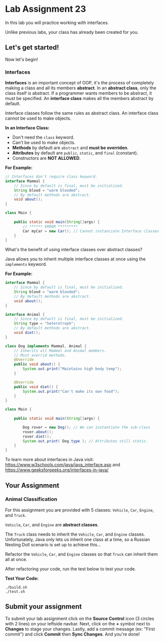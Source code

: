 # Lab Assignment 23

In this lab you will practice working with interfaces.

Unlike previous labs, your class has already been created for you. 

## Let's get started!

Now let's begin!

### Interfaces

**Interfaces** is an important concept of OOP, it's the process of completely making a class and all its members **abstract**. In an **abstract class**, only the class itself is abstract. If a programmer wants members to be abstract, it must be specified. An **interface class** makes all the members abstract by default.

Interface classes follow the same rules as abstract class. An interface class cannot be used to make objects.

**In an Interface Class:**
- Don't need the `class` keyword.
- Can't be used to make objects.
- **Methods** by default are `abstract` and **must be overriden**.
- **Attributes** by default are `public`, `static`, and `final` (constant).
- Constructors are **NOT ALLOWED**.

**For Example:**
```java
// Interfaces don't require class keyword.
interface Mammal {
	// Since by default is final, must be initialized.
	String blood = "warm blooded";
	// By default methods are abstract.
	void about();
}

class Main {
	
	public static void main(String[]args) {
		// ****** ERROR *********
		Car myCar = new Car(); // Cannot instanciate Interface classes
	}
}
```

What's the benefit of using interface classes over abstract classes?

Java allows you to inherit multiple interface classes at once using the `implements` keyword.

**For Example:**
```java
interface Mammal {
	// Since by default is final, must be initialized.
	String blood = "warm blooded";
	// By default methods are abstract.
	void about();
}

interface Animal {
	// Since by default is final, must be initialized.
	String type = "heterotroph";
	// By default methods are abstract.
	void diet();
}

class Dog implements Mammal, Animal {
	// Inherits all Mammal and Animal members.
	// Must overrid methods.
	@Override
	public void about() { 
		System.out.print("Maintains high body temp"); 
	}

	@Override
	public void diet() { 
		System.out.print("Can't make its own food"); 
	}
}

class Main {
	
	public static void main(String[]args) {

		Dog rover = new Dog(); // We can instantiate the sub-class
		rover.about();
		rover.diet();
		System.out.print( Dog.type ); // Attributes still static.
	}
}
```

To learn more about interfaces in Java visit: https://www.w3schools.com/java/java_interface.asp and https://www.geeksforgeeks.org/interfaces-in-java/

## Your Assignment

### Animal Classification

For this assignment you are provided with 5 classes: `Vehicle`, `Car`, `Engine`, and `Truck`. 

`Vehicle`, `Car`, and `Engine` are **abstract classes**.

The `Truck` class needs to inherit the `Vehicle`, `Car`, and `Engine` classes. Unfortunately, Java only lets us inherit one class at a time, so a Russian Nesting Doll scenario is set up to achieve this...

Refactor the `Vehicle`, `Car`, and `Engine` classes so that `Truck` can inherit them all at once.

After refactoring your code, run the test below to test your code.

**Test Your Code:**

```
./build.sh
./test.sh
```

## Submit your assignment

To submit your lab assignment click on the **Source Control** icon (3 circles with 2 lines) on your leftside navbar. Next, click on the **+** symbol next to **Changes** to stage your changes. Lastly, add a commit message (ex: "First commit") and click **Commit** then **Sync Changes**. And you're done!
